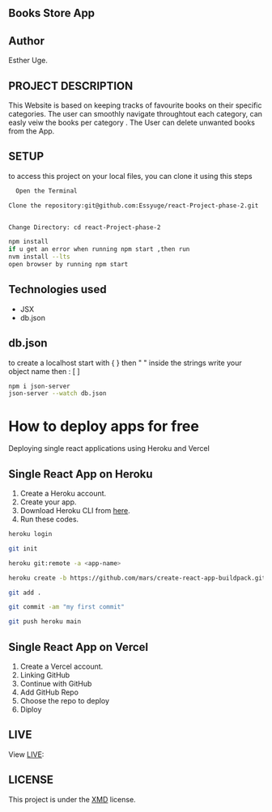  ## Books Store App

## Author

Esther Uge.

## PROJECT DESCRIPTION
This Website is based on keeping tracks of favourite books on their specific categories. The user can smoothly navigate throughtout each category, can easly veiw the books per category . The User can delete unwanted books from the App.

## SETUP
to access  this project on your local files, you can clone it using this steps

```bash
  Open the Terminal

Clone the repository:git@github.com:Essyuge/react-Project-phase-2.git


Change Directory: cd react-Project-phase-2

npm install
if u get an error when running npm start ,then run
nvm install --lts
open browser by running npm start
```
## Technologies used
*  JSX
*  db.json

## db.json
to create a localhost start with { } then " " inside the strings write your object name then : [ ]
```bash
npm i json-server
json-server --watch db.json
```

# How to deploy apps for free
Deploying single react applications using Heroku and Vercel

## Single React App on Heroku
1) Create a Heroku account.
2) Create your app.
3) Download Heroku CLI from [here](https://devcenter.heroku.com/articles/heroku-cli#download-and-install).
4) Run these codes.

```bash
heroku login
```
```bash
git init
```
```bash
heroku git:remote -a <app-name>
```
```bash
heroku create -b https://github.com/mars/create-react-app-buildpack.git
```
```bash
git add .
```
```bash
git commit -am "my first commit"
```
```bash
git push heroku main
```

## Single React App on Vercel
1) Create a Vercel account.
2) Linking GitHub
3) Continue with GitHub
4) Add GitHub Repo
5) Choose the repo to deploy
6) Diploy

## LIVE 
View [LIVE](https://rehtse-books-library.vercel.app/):

## LICENSE

This project is under the [XMD](License) license.